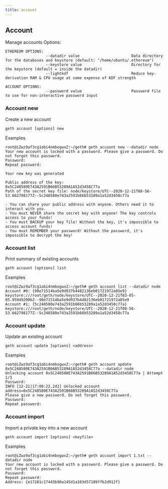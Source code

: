 ```yaml
---
title: account
---
```


## Account

Manage accounts
Options:

```shell script
ETHEREUM OPTIONS:
                  --datadir value                       Data directory for the databases and keystore (default: "/home/ubuntu/.ethereum")
                  --keystore value                      Directory for the keystore (default = inside the datadir)
                  --lightkdf                            Reduce key-derivation RAM & CPU usage at some expense of KDF strength

ACCOUNT OPTIONS:
                  --password value                      Password file to use for non-interactive password input
```

### Account new

Create a new account

```shell script
geth account [options] new
```

Examples

```shell script
root@iZwz9af3cg1abi4nmbogwxZ:~/geth# geth account new --datadir node
Your new account is locked with a password. Please give a password. Do not forget this password.
Password:
Repeat password:

Your new key was generated

Public address of the key:   0x5C248580E743A2591B66B53289A1A52d3458C77a
Path of the secret key file: node/keystore/UTC--2020-12-21T08-56-53.662798177Z--5c248580e743a2591b66b53289a1a52d3458c77a

- You can share your public address with anyone. Others need it to interact with you.
- You must NEVER share the secret key with anyone! The key controls access to your funds!
- You must BACKUP your key file! Without the key, it's impossible to access account funds!
- You must REMEMBER your password! Without the password, it's impossible to decrypt the key!
```

### Account list

Print summary of existing accounts

```shell script
geth account [options] list
```

Examples

```shell script
root@iZwz9af3cg1abi4nmbogwxZ:~/geth# geth account list --datadir node
Account #0: {98e71514ba5e9d937b4482136eb01721972a85e9} keystore:///root/geth/node/keystore/UTC--2020-12-21T03-05-05.959492006Z--98e71514ba5e9d937b4482136eb01721972a85e9
Account #1: {5c248580e743a2591b66b53289a1a52d3458c77a} keystore:///root/geth/node/keystore/UTC--2020-12-21T08-56-53.662798177Z--5c248580e743a2591b66b53289a1a52d3458c77a
```

### Account update

Update an existing account

```shell script
geth account update [options] <address>
```

Examples

```shell script
root@iZwz9af3cg1abi4nmbogwxZ:~/geth# geth account update 0x5C248580E743A2591B66B53289A1A52d3458C77a --datadir node
Unlocking account 0x5C248580E743A2591B66B53289A1A52d3458C77a | Attempt 1/3
Password:
INFO [12-21|17:00:22.241] Unlocked account                         address=0x5C248580E743A2591B66B53289A1A52d3458C77a
Please give a new password. Do not forget this password.
Password:
Repeat password:
```

### Account import

Import a private key into a new account

```shell script
geth account import [options] <keyfile>
```

Examples

```shell script
root@iZwz9af3cg1abi4nmbogwxZ:~/geth# geth account import 1.txt --datadir node
Your new account is locked with a password. Please give a password. Do not forget this password.
Password:
Repeat password:
Address: {e17281c17443b90a145d1a103d57189ffb2d912f}
```
